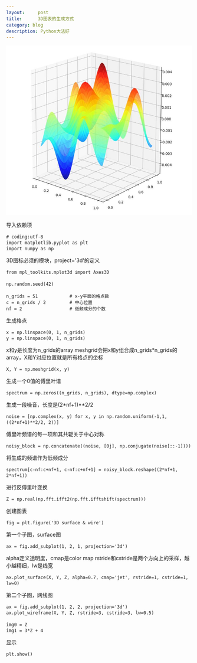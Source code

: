 ```yaml
---
layout:     post
title:      3D图表的生成方式
category: blog
description: Python大法好
---
```


![3d](3d.jpg)

导入依赖项

    # coding:utf-8
    import matplotlib.pyplot as plt
    import numpy as np

3D图标必须的模块，project='3d'的定义

    from mpl_toolkits.mplot3d import Axes3D     

    np.random.seed(42)

    n_grids = 51            # x-y平面的格点数 
    c = n_grids / 2         # 中心位置
    nf = 2                  # 低频成分的个数

生成格点

    x = np.linspace(0, 1, n_grids)
    y = np.linspace(0, 1, n_grids)

x和y是长度为n_grids的array
meshgrid会把x和y组合成n_grids*n_grids的array，X和Y对应位置就是所有格点的坐标

    X, Y = np.meshgrid(x, y)

生成一个0值的傅里叶谱

    spectrum = np.zeros((n_grids, n_grids), dtype=np.complex)

生成一段噪音，长度是(2*nf+1)**2/2

    noise = [np.complex(x, y) for x, y in np.random.uniform(-1,1,((2*nf+1)**2/2, 2))]

傅里叶频谱的每一项和其共轭关于中心对称

    noisy_block = np.concatenate((noise, [0j], np.conjugate(noise[::-1])))

将生成的频谱作为低频成分

    spectrum[c-nf:c+nf+1, c-nf:c+nf+1] = noisy_block.reshape((2*nf+1, 2*nf+1))

进行反傅里叶变换

    Z = np.real(np.fft.ifft2(np.fft.ifftshift(spectrum)))

创建图表

    fig = plt.figure('3D surface & wire')

第一个子图，surface图

    ax = fig.add_subplot(1, 2, 1, projection='3d')

alpha定义透明度，cmap是color map
rstride和cstride是两个方向上的采样，越小越精细，lw是线宽

    ax.plot_surface(X, Y, Z, alpha=0.7, cmap='jet', rstride=1, cstride=1, lw=0)

第二个子图，网线图

    ax = fig.add_subplot(1, 2, 2, projection='3d')
    ax.plot_wireframe(X, Y, Z, rstride=3, cstride=3, lw=0.5)

    img0 = Z
    img1 = 3*Z + 4

显示

    plt.show()